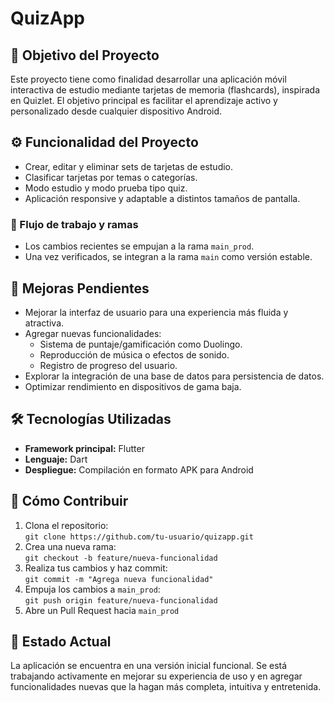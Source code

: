 # QuizApp

## 🎯 Objetivo del Proyecto

Este proyecto tiene como finalidad desarrollar una aplicación móvil interactiva de estudio mediante tarjetas de memoria (flashcards), inspirada en Quizlet. El objetivo principal es facilitar el aprendizaje activo y personalizado desde cualquier dispositivo Android.

## ⚙️ Funcionalidad del Proyecto

- Crear, editar y eliminar sets de tarjetas de estudio.
- Clasificar tarjetas por temas o categorías.
- Modo estudio y modo prueba tipo quiz.
- Aplicación responsive y adaptable a distintos tamaños de pantalla.

### 🔄 Flujo de trabajo y ramas

- Los cambios recientes se empujan a la rama `main_prod`.
- Una vez verificados, se integran a la rama `main` como versión estable.

## 🚧 Mejoras Pendientes

- Mejorar la interfaz de usuario para una experiencia más fluida y atractiva.
- Agregar nuevas funcionalidades:
  - Sistema de puntaje/gamificación como Duolingo.
  - Reproducción de música o efectos de sonido.
  - Registro de progreso del usuario.
- Explorar la integración de una base de datos para persistencia de datos.
- Optimizar rendimiento en dispositivos de gama baja.

## 🛠️ Tecnologías Utilizadas

- **Framework principal:** Flutter
- **Lenguaje:** Dart
- **Despliegue:** Compilación en formato APK para Android

## 🤝 Cómo Contribuir

1. Clona el repositorio:  
   `git clone https://github.com/tu-usuario/quizapp.git`
2. Crea una nueva rama:  
   `git checkout -b feature/nueva-funcionalidad`
3. Realiza tus cambios y haz commit:  
   `git commit -m "Agrega nueva funcionalidad"`
4. Empuja los cambios a `main_prod`:  
   `git push origin feature/nueva-funcionalidad`
5. Abre un Pull Request hacia `main_prod`

## 📌 Estado Actual

La aplicación se encuentra en una versión inicial funcional. Se está trabajando activamente en mejorar su experiencia de uso y en agregar funcionalidades nuevas que la hagan más completa, intuitiva y entretenida.
